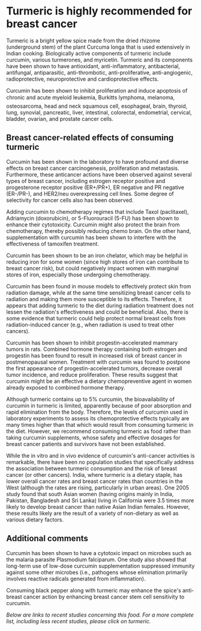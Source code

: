 

#  Turmeric is highly recommended for breast cancer 

Turmeric is a bright yellow spice made from the dried rhizome (underground stem) of the plant Curcuma longa that is used extensively in Indian cooking. Biologically active components of turmeric include curcumin, various turmerones, and myricetin. Turmeric and its components have been shown to have antioxidant, anti-inflammatory, antibacterial, antifungal, antiparasitic, anti-thrombotic, anti-proliferative, anti-angiogenic, radioprotective, neuroprotective and cardioprotective effects.

Curcumin has been shown to inhibit proliferation and induce apoptosis of chronic and acute myeloid leukemia, Burkitts lymphoma, melanoma, osteosarcoma, head and neck squamous cell, esophageal, brain, thyroid, lung, synovial, pancreatic, liver, intestinal, colorectal, endometrial, cervical, bladder, ovarian, and prostate cancer cells.

## Breast cancer-related effects of consuming turmeric 

Curcumin has been shown in the laboratory to have profound and diverse effects on breast cancer carcinogenesis, proliferation and metastasis. Furthermore, these anticancer actions have been observed against several types of breast cancer, including estrogen receptor positive and progesterone receptor positive (ER+/PR+), ER negative and PR negative (ER-/PR-), and HER2/neu overexpressing cell lines. Some degree of selectivity for cancer cells also has been observed.

Adding curcumin to chemotherapy regimes that include Taxol (paclitaxel), Adriamycin (doxorubicin), or 5-Fluorouracil (5-FU) has been shown to enhance their cytotoxicity. Curcumin might also protect the brain from chemotherapy, thereby possibly reducing chemo brain. On the other hand, supplementation with curcumin has been shown to interfere with the effectiveness of tamoxifen treatment.

Curcumin has been shown to be an iron chelator, which may be helpful in reducing iron for some women (since high stores of iron can contribute to breast cancer risk), but could negatively impact women with marginal stores of iron, especially those undergoing chemotherapy.

Curcumin has been found in mouse models to effectively protect skin from radiation damage, while at the same time sensitizing breast cancer cells to radiation and making them more susceptible to its effects. Therefore, it appears that adding turmeric to the diet during radiation treatment does not lessen the radiation's effectiveness and could be beneficial. Also, there is some evidence that turmeric could help protect normal breast cells from radiation-induced cancer (e.g., when radiation is used to treat other cancers).

Curcumin has been shown to inhibit progestin-accelerated mammary tumors in rats. Combined hormone therapy containing both estrogen and progestin has been found to result in increased risk of breast cancer in postmenopausal women. Treatment with curcumin was found to postpone the first appearance of progestin-accelerated tumors, decrease overall tumor incidence, and reduce proliferation. These results suggest that curcumin might be an effective a dietary chemopreventive agent in women already exposed to combined hormone therapy.

Although turmeric contains up to 5% curcumin, the bioavailability of curcumin in turmeric is limited, apparently because of poor absorption and rapid elimination from the body. Therefore, the levels of curcumin used in laboratory experiments to assess its chemoprotective effects typically are many times higher than that which would result from consuming turmeric in the diet. However, we recommend consuming turmeric as food rather than taking curcumin supplements, whose safety and effective dosages for breast cancer patients and survivors have not been established.

While the in vitro and in vivo evidence of curcumin's anti-cancer activities is remarkable, there have been no population studies that specifically address the association between turmeric consumption and the risk of breast cancer (or other cancers). India, where turmeric is a dietary staple, has lower overall cancer rates and breast cancer rates than countries in the West (although the rates are rising, particularly in urban areas). One 2005 study found that south Asian women (having origins mainly in India, Pakistan, Bangladesh and Sri Lanka) living in California were 3.5 times more likely to develop breast cancer than native Asian Indian females. However, these results likely are the result of a variety of non-dietary as well as various dietary factors.

## Additional comments

Curcumin has been shown to have a cytotoxic impact on microbes such as the malaria parasite Plasmodium falciparum. One study also showed that long-term use of low-dose curcumin supplementation suppressed immunity against some other microbes (i.e., pathogens whose elimination primarily involves reactive radicals generated from inflammation).

Consuming black pepper along with turmeric may enhance the spice's anti-breast cancer action by enhancing breast cancer stem cell sensitivity to curcumin.

_Below are links to recent studies concerning this food. For a more complete list, including less recent studies, please click on turmeric._


  


